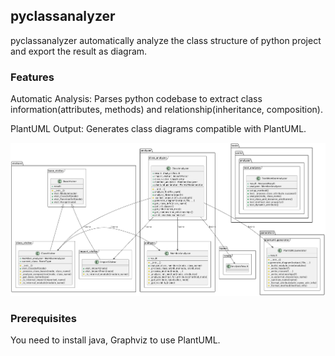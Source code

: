 ## pyclassanalyzer

pyclassanalyzer automatically analyze the class structure of python project and export the result as diagram.

### Features

Automatic Analysis: Parses python codebase to extract class information(attributes, methods) and relationship(inheritance, composition).

PlantUML Output: Generates class diagrams compatible with PlantUML.

![result](./imgs/result.png)

### Prerequisites

You need to install java, Graphviz to use PlantUML.
